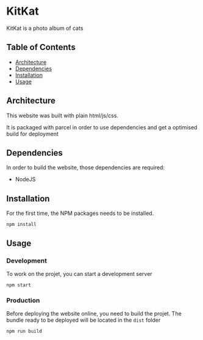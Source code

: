 # KitKat

KitKat is a photo album of cats

## Table of Contents

- [Architecture](#architecture)
- [Dependencies](#dependencies)
- [Installation](#installation)
- [Usage](#usage)

## Architecture

This website was built with plain html/js/css.

It is packaged with parcel in order to use dependencies and get a optimised build for deployment

## Dependencies
 
In order to build the website, those dependencies are required:

- NodeJS

## Installation

For the first time, the NPM packages needs to be installed. 

```
npm install
```

## Usage

### Development
To work on the projet, you can start a development server

```
npm start
```
### Production

Before deploying the website online, you need to build the projet. 
The bundle ready to be deployed will be located in the `dist` folder 

```
npm run build
```